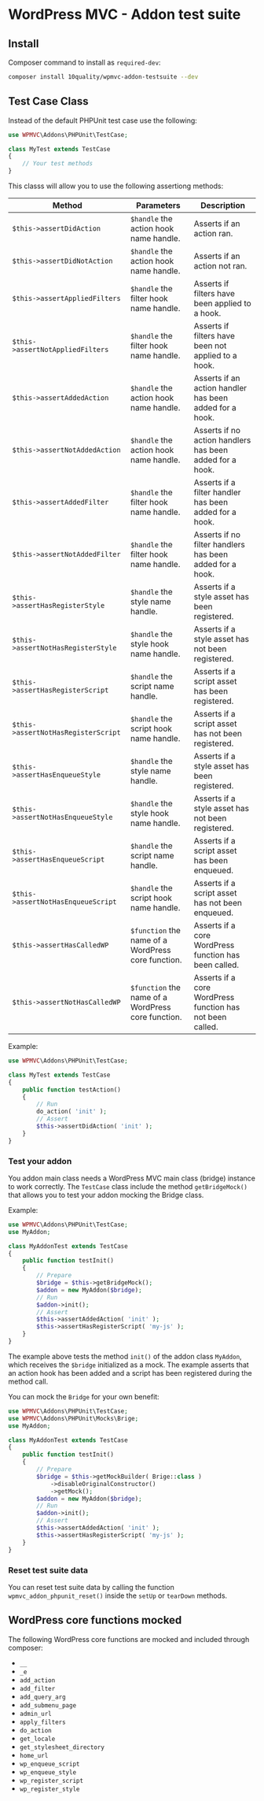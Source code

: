 # WordPress MVC - Addon test suite

## Install

Composer command to install as `required-dev`:
```bash
composer install 10quality/wpmvc-addon-testsuite --dev
```

## Test Case Class

Instead of the default PHPUnit test case use the following:
```php
use WPMVC\Addons\PHPUnit\TestCase;

class MyTest extends TestCase
{
    // Your test methods
}
```

This classs will allow you to use the following assertiong methods:

| Method | Parameters | Description |
| --- | --- | --- |
| `$this->assertDidAction` | `$handle` the action hook name handle. | Asserts if an action ran. |
| `$this->assertDidNotAction` | `$handle` the action hook name handle. | Asserts if an action not ran. |
| `$this->assertAppliedFilters` | `$handle` the filter hook name handle. | Asserts if filters have been applied to a hook. |
| `$this->assertNotAppliedFilters` | `$handle` the filter hook name handle. | Asserts if filters have been not applied to a hook. 
| `$this->assertAddedAction` | `$handle` the action hook name handle. | Asserts if an action handler has been added for a hook. |
| `$this->assertNotAddedAction` | `$handle` the action hook name handle. | Asserts if no action handlers has been added for a hook. |
| `$this->assertAddedFilter` | `$handle` the filter hook name handle. | Asserts if a filter handler has been added for a hook. |
| `$this->assertNotAddedFilter` | `$handle` the filter hook name handle. | Asserts if no filter handlers has been added for a hook. |
| `$this->assertHasRegisterStyle` | `$handle` the style name handle. | Asserts if a style asset has been registered. |
| `$this->assertNotHasRegisterStyle` | `$handle` the style hook name handle. | Asserts if a style asset has not been registered. |
| `$this->assertHasRegisterScript` | `$handle` the script name handle. | Asserts if a script asset has been registered. |
| `$this->assertNotHasRegisterScript` | `$handle` the script hook name handle. | Asserts if a script asset has not been registered. |
| `$this->assertHasEnqueueStyle` | `$handle` the style name handle. | Asserts if a style asset has been registered. |
| `$this->assertNotHasEnqueueStyle` | `$handle` the style hook name handle. | Asserts if a style asset has not been registered. |
| `$this->assertHasEnqueueScript` | `$handle` the script name handle. | Asserts if a script asset has been enqueued. |
| `$this->assertNotHasEnqueueScript` | `$handle` the script hook name handle. | Asserts if a script asset has not been enqueued. |
| `$this->assertHasCalledWP` | `$function` the name of a WordPress core function. | Asserts if a core WordPress function has been called. |
| `$this->assertNotHasCalledWP` | `$function` the name of a WordPress core function. | Asserts if a core WordPress function has not been called. |

Example:
```php
use WPMVC\Addons\PHPUnit\TestCase;

class MyTest extends TestCase
{
    public function testAction()
    {
        // Run
        do_action( 'init' );
        // Assert
        $this->assertDidAction( 'init' );
    }
}
```

### Test your addon

You addon main class needs a WordPress MVC main class (bridge) instance to work correctly. The `TestCase` class include the method `getBridgeMock()` that allows you to test your addon mocking the Bridge class.

Example:
```php
use WPMVC\Addons\PHPUnit\TestCase;
use MyAddon;

class MyAddonTest extends TestCase
{
    public function testInit()
    {
        // Prepare
        $bridge = $this->getBridgeMock();
        $addon = new MyAddon($bridge);
        // Run
        $addon->init();
        // Assert
        $this->assertAddedAction( 'init' );
        $this->assertHasRegisterScript( 'my-js' );
    }
}
```

The example above tests the method `init()` of the addon class `MyAddon`, which receives the `$bridge` initialized as a mock. The example asserts that an action hook has been added and a script has been registered during the method call.

You can mock the `Bridge` for your own benefit:
```php
use WPMVC\Addons\PHPUnit\TestCase;
use WPMVC\Addons\PHPUnit\Mocks\Brige;
use MyAddon;

class MyAddonTest extends TestCase
{
    public function testInit()
    {
        // Prepare
        $bridge = $this->getMockBuilder( Brige::class )
            ->disableOriginalConstructor()
            ->getMock();
        $addon = new MyAddon($bridge);
        // Run
        $addon->init();
        // Assert
        $this->assertAddedAction( 'init' );
        $this->assertHasRegisterScript( 'my-js' );
    }
}
```

### Reset test suite data

You can reset test suite data by calling the function `wpmvc_addon_phpunit_reset()` inside the `setUp` or `tearDown` methods.

## WordPress core functions mocked

The following WordPress core functions are mocked and included through composer:

* `__`
* `_e`
* `add_action`
* `add_filter`
* `add_query_arg`
* `add_submenu_page`
* `admin_url`
* `apply_filters`
* `do_action`
* `get_locale`
* `get_stylesheet_directory`
* `home_url`
* `wp_enqueue_script`
* `wp_enqueue_style`
* `wp_register_script`
* `wp_register_style`